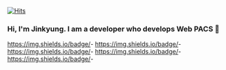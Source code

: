 [![Hits](https://hits.seeyoufarm.com/api/count/incr/badge.svg?url=https%3A%2F%2Fgithub.com%2Fchoijinkyung&count_bg=%2379C83D&title_bg=%23555555&icon=iconify.svg&icon_color=%23E7E7E7&title=hits&edge_flat=false)](https://hits.seeyoufarm.com)

### Hi, I'm Jinkyung. I am a developer who develops Web PACS 👋

https://img.shields.io/badge/<javscript>-<brightgreen>
https://img.shields.io/badge/<PACS>-<greeb>
https://img.shields.io/badge/<Web>-<yellowgreen>
https://img.shields.io/badge/<DICOM>-<yellow>
https://img.shields.io/badge/<Cornerstone>-<orange>
<!--
**choijinkyung/choijinkyung** is a ✨ _special_ ✨ repository because its `README.md` (this file) appears on your GitHub profile.

Here are some ideas to get you started:

- 🔭 I’m currently working on ...
- 🌱 I’m currently learning Cornerstone Libary & Radical Imaging
- 📫 How to reach me: twin7014@naver.com 
-->
